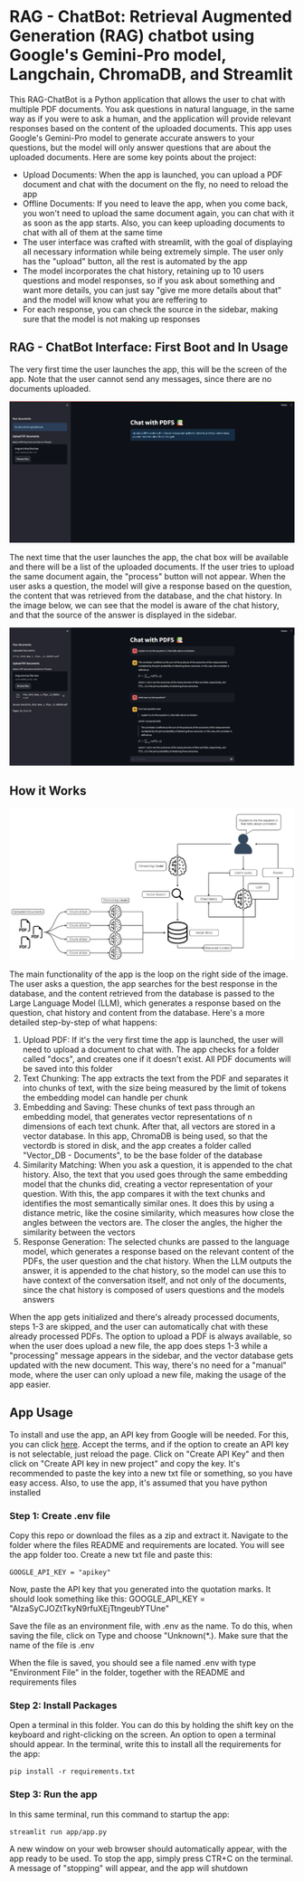 # RAG - ChatBot: Retrieval Augmented Generation (RAG) chatbot using Google's Gemini-Pro model, Langchain, ChromaDB, and Streamlit

This RAG-ChatBot is a Python application that allows the user to chat with multiple PDF documents. You ask questions in natural language, in the same way as if you were to ask a human, and the application will provide relevant responses based on the content of the uploaded documents. This app uses Google's Gemini-Pro model to generate accurate answers to your questions, but the model will only answer questions that are about the uploaded documents.
Here are some key points about the project:
- Upload Documents: When the app is launched, you can upload a PDF document and chat with the document on the fly, no need to reload the app
- Offline Documents: If you need to leave the app, when you come back, you won't need to upload the same document again, you can chat with it as soon as the app starts. Also, you can keep uploading documents to chat with all of them at the same time
- The user interface was crafted with streamlit, with the goal of displaying all necessary information while being extremely simple. The user only has the "upload" button, all the rest is automated by the app
- The model incorporates the chat history, retaining up to 10 users questions and model responses, so if you ask about something and want more details, you can just say "give me more details about that" and the model will know what you are reffering to
- For each response, you can check the source in the sidebar, making sure that the model is not making up responses

## RAG - ChatBot Interface: First Boot and In Usage
The very first time the user launches the app, this will be the screen of the app. Note that the user cannot send any messages, since there are no documents uploaded.

![user_interface](Images/user_interface.png)

The next time that the user launches the app, the chat box will be available and there will be a list of the uploaded documents. If the user tries to upload the same document again, the "process" button will not appear. When the user asks a question, the model will give a response based on the question, the content that was retrieved from the database, and the chat history. In the image below, we can see that the model is aware of the chat history, and that the source of the answer is displayed in the sidebar.

![app_in_use](Images/app_in_use.png)

## How it Works

![project_schema](Images/project_schema.png)

The main functionality of the app is the loop on the right side of the image. The user asks a question, the app searches for the best response in the database, and the content retrieved from the database is passed to the Large Language Model (LLM), which generates a response based on the question, chat history and content from the database. Here's a more detailed step-by-step of what happens:
1. Upload PDF: If it's the very first time the app is launched, the user will need to upload a document to chat with. The app checks for a folder called "docs", and creates one if it doesn't exist. All PDF documents will be saved into this folder
2. Text Chunking: The app extracts the text from the PDF and separates it into chunks of text, with the size being measured by the limit of tokens the embedding model can handle per chunk
3. Embedding and Saving: These chunks of text pass through an embedding model, that generates vector representations of n dimensions of each text chunk. After that, all vectors are stored in a vector database. In this app, ChromaDB is being used, so that the vectordb is stored in disk, and the app creates a folder called "Vector_DB - Documents", to be the base folder of the database
4. Similarity Matching: When you ask a question, it is appended to the chat history. Also, the text that you used goes through the same embedding model that the chunks did, creating a vector representation of your question. With this, the app compares it with the text chunks and identifies the most semantically similar ones. It does this by using a distance metric, like the cosine similarity, which measures how close the angles between the vectors are. The closer the angles, the higher the similarity between the vectors
5. Response Generation: The selected chunks are passed to the language model, which generates a response based on the relevant content of the PDFs, the user question and the chat history. When the LLM outputs the answer, it is appended to the chat history, so the model can use this to have context of the conversation itself, and not only of the documents, since the chat history is composed of users questions and the models answers

When the app gets initialized and there's already processed documents, steps 1-3 are skipped, and the user can automatically chat with these already processed PDFs. The option to upload a PDF is always available, so when the user does upload a new file, the app does steps 1-3 while a "processing" message appears in the sidebar, and the vector database gets updated with the new document. This way, there's no need for a "manual" mode, where the user can only upload a new file, making the usage of the app easier. 

## App Usage
To install and use the app, an API key from Google will be needed. For this, you can click [here](https://aistudio.google.com/app/apikey). Accept the terms, and if the option to create an API key is not selectable, just reload the page. Click on "Create API Key" and then click on "Create API key in new project" and copy the key. It's recommended to paste the key into a new txt file or something, so you have easy access.
Also, to use the app, it's assumed that you have python installed

### Step 1: Create .env file
Copy this repo or download the files as a zip and extract it. Navigate to the folder where the files README and requirements are located. You will see the app folder too. Create a new txt file and paste this: 

```shell
GOOGLE_API_KEY = "apikey"
```

Now, paste the API key that you generated into the quotation marks. It should look something like this: GOOGLE_API_KEY = "AIzaSyCJOZtTkyN9rfuXEjTtngeubYTUne"

Save the file as an environment file, with .env as the name. To do this, when saving the file, click on Type and choose "Unknown(*.). Make sure that the name of the file is .env

When the file is saved, you should see a file named .env with type "Environment File" in the folder, together with the README and requirements files

### Step 2: Install Packages
Open a terminal in this folder. You can do this by holding the shift key on the keyboard and right-clicking on the screen. An option to open a terminal should appear. In the terminal, write this to install all the requirements for the app:

```shell
pip install -r requirements.txt
```

### Step 3: Run the app
In this same terminal, run this command to startup the app:

```shell
streamlit run app/app.py
```

A new window on your web browser should automatically appear, with the app ready to be used. To stop the app, simply press CTR+C on the terminal. A message of "stopping" will appear, and the app will shutdown
